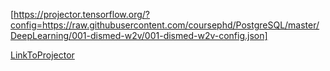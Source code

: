 [https://projector.tensorflow.org/?config=https://raw.githubusercontent.com/coursephd/PostgreSQL/master/DeepLearning/001-dismed-w2v/001-dismed-w2v-config.json]

[LinkToProjector](https://projector.tensorflow.org/?config=https://raw.githubusercontent.com/coursephd/PostgreSQL/master/DeepLearning/001-dismed-w2v/001-dismed-w2v-config.json)
